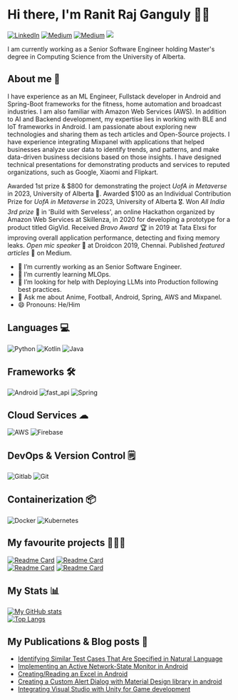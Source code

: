 # Hi there, I'm Ranit Raj Ganguly 👋🏼

[![LinkedIn](https://img.shields.io/badge/LinkedIn-blue?style=plastic&logo=linkedin&labelColor=blue)](https://www.linkedin.com/in/ranitrajganguly/)    [![Medium](https://img.shields.io/badge/Medium-black?style=plastic&logo=medium&labelColor=black)](https://medium.com/@ranitrajganguly/)  [![Medium](https://img.shields.io/badge/Gmail-white?style=plastic&logo=gmail&labelColor=white)](mailto:ranitrajganguly@gmail.com)     ![](https://komarev.com/ghpvc/?username=ranitraj&color=blue)

I am currently working as a Senior Software Engineer holding Master's degree in Computing Science from the University of Alberta.

## About me 🙂

I have experience as an ML Engineer, Fullstack developer in Android and Spring-Boot frameworks for the fitness, home automation and broadcast industries. I am also familiar with Amazon Web Services (AWS). In addition to AI and Backend development, my expertise lies in working with BLE and IoT frameworks in Android. I am passionate about exploring new technologies and sharing them as tech articles and Open-Source projects.
I have experience integrating Mixpanel with applications that helped businesses analyze user data to identify trends, and patterns, and make data-driven business decisions based on those insights.
I have designed technical presentations for demonstrating products and services to reputed organizations, such as Google, Xiaomi and Flipkart.

Awarded 1st prize & $800 for demonstrating the project *UofA in Metaverse* in 2023, University of Alberta 🥇. Awarded $100 as an Individual Contribution Prize for *UofA in Metaverse* in 2023, University of Alberta 🎖. Won *All India 3rd prize* 🥉 in 'Build with Serveless', an online Hackathon organized by Amazon Web Services at Skillenza, in 2020 for developing a prototype for a product titled GigVid. Received *Bravo Award* 🏆 in 2019 at Tata Elxsi for improving overall application performance, detecting and fixing memory leaks. *Open mic speaker* 🎤 at Droidcon 2019, Chennai. Published *featured articles* 📄 on Medium.


- 🔭 I’m currently working as an Senior Software Engineer.
- 🌱 I’m currently learning MLOps.
- 🤔 I’m looking for help with Deploying LLMs into Production following best practices.
- 💬 Ask me about Anime, Football, Android, Spring, AWS and Mixpanel.
- 😄 Pronouns: He/Him

## Languages 💻
![Python](https://img.icons8.com/?size=48&id=13441&format=png&color=000000) ![Kotlin](https://img.icons8.com/color/48/000000/kotlin.png) ![Java](https://img.icons8.com/color/48/000000/java-coffee-cup-logo--v1.png) 

## Frameworks 🛠
![Android](https://img.icons8.com/color/48/000000/android-studio--v3.png) ![fast_api](https://github.com/ranitraj/ranitraj/assets/15179100/1f299b27-f163-4ed7-9264-db5bc8ef375b) ![Spring](https://user-images.githubusercontent.com/15179100/226479786-63499866-b853-478c-91a6-a020dc5d0ede.png) 

## Cloud Services ☁
![AWS](https://user-images.githubusercontent.com/15179100/226479778-f889a085-bef4-4e65-990b-a07cc84a9903.png) ![Firebase](https://user-images.githubusercontent.com/15179100/226479783-721c46be-5e66-471c-baf5-1a9f9eb51370.png)

## DevOps & Version Control 🗒️
![Gitlab](https://img.icons8.com/?size=48&id=34886&format=png&color=000000) ![Git](https://img.icons8.com/color/48/000000/git.png) 

## Containerization 📦
![Docker](https://img.icons8.com/?size=48&id=cdYUlRaag9G9&format=png&color=000000) ![Kubernetes](https://img.icons8.com/?size=48&id=cvzmaEA4kC0o&format=png&color=000000)

## My favourite projects 👨🏻‍💻
[![Readme Card](https://github-readme-stats.vercel.app/api/pin/?username=ranitraj&repo=SmartThermostat&theme=dracula)](https://github.com/ranitraj/ranitraj) [![Readme Card](https://github-readme-stats.vercel.app/api/pin/?username=ranitraj&repo=MqttClient&theme=dracula)](https://github.com/ranitraj/ranitraj)
<br>
[![Readme Card](https://github-readme-stats.vercel.app/api/pin/?username=ranitraj&repo=ContactsEntrepot&theme=dracula)](https://github.com/ranitraj/ranitraj) [![Readme Card](https://github-readme-stats.vercel.app/api/pin/?username=ranitraj&repo=ActiveNetworkStateObserver&theme=dracula)](https://github.com/ranitraj/ranitraj)


## My Stats 📊
[![My GitHub stats](https://github-readme-stats.vercel.app/api?username=ranitraj&show_icons=true&theme=dracula)](https://github.com/ranitraj/ranitraj)
<br>
[![Top Langs](https://github-readme-stats.vercel.app/api/top-langs/?username=ranitraj&layout=compact&theme=dracula)](https://github.com/ranitraj/ranitraj) 


## My Publications & Blog posts 📰
- [Identifying Similar Test Cases That Are Specified in Natural Language](https://hal.science/hal-03911555/document)
- [Implementing an Active Network-State Monitor in Android](https://medium.com/geekculture/implementing-an-active-network-state-monitor-in-android-dbbc24cf2bc5)
- [Creating/Reading an Excel in Android](https://medium.com/geekculture/creating-an-excel-in-android-cd9c22198619)
- [Creating a Custom Alert Dialog with Material Design library in android](https://medium.com/android-dev-hacks/creating-a-custom-alert-dialog-with-material-design-library-in-android-f382bb23a6a8)
- [Integrating Visual Studio with Unity for Game development](https://medium.com/nerd-for-tech/integrating-visual-studio-with-unity-for-game-development-282bb2f5b365)
